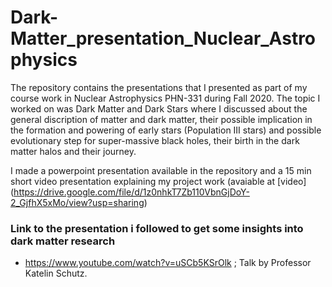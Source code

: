 # Dark-Matter_presentation_Nuclear_Astrophysics
The repository contains the presentations that I presented as part of my course work in Nuclear Astrophysics PHN-331 during Fall 2020. The topic I worked on was Dark Matter and Dark Stars where I discussed about the general discription of matter and dark matter, their possible implication in the formation and powering of early stars (Population III stars) and possible evolutionary step for super-massive black holes, their birth in the dark matter halos and their journey. 

I made a powerpoint presentation available in the repository and a 15 min short video presentation explaining my project work (avaiable at [video] (https://drive.google.com/file/d/1z0nhkT7Zb110VbnGjDoY-2_GjfhX5xMo/view?usp=sharing)

### Link to the presentation i followed to get some insights into dark matter research
* https://www.youtube.com/watch?v=uSCb5KSrOlk ; Talk by Professor Katelin Schutz.
